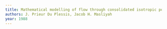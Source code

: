 ```yaml
---
title: Mathematical modelling of flow through consolidated isotropic porous media
authors: J. Prieur Du Plessis, Jacob H. Masliyah
year: 1988
---
```


